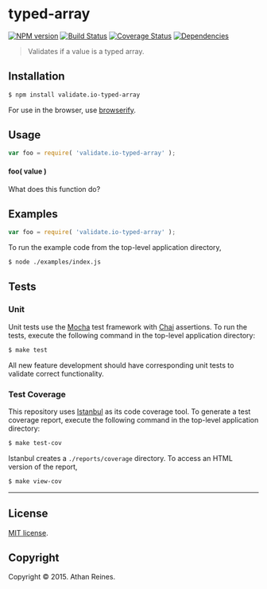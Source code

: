 typed-array
===
[![NPM version][npm-image]][npm-url] [![Build Status][travis-image]][travis-url] [![Coverage Status][coveralls-image]][coveralls-url] [![Dependencies][dependencies-image]][dependencies-url]

> Validates if a value is a typed array.


## Installation

``` bash
$ npm install validate.io-typed-array
```

For use in the browser, use [browserify](https://github.com/substack/node-browserify).


## Usage

``` javascript
var foo = require( 'validate.io-typed-array' );
```

#### foo( value )

What does this function do?


## Examples

``` javascript
var foo = require( 'validate.io-typed-array' );
```

To run the example code from the top-level application directory,

``` bash
$ node ./examples/index.js
```


## Tests

### Unit

Unit tests use the [Mocha](http://mochajs.org) test framework with [Chai](http://chaijs.com) assertions. To run the tests, execute the following command in the top-level application directory:

``` bash
$ make test
```

All new feature development should have corresponding unit tests to validate correct functionality.


### Test Coverage

This repository uses [Istanbul](https://github.com/gotwarlost/istanbul) as its code coverage tool. To generate a test coverage report, execute the following command in the top-level application directory:

``` bash
$ make test-cov
```

Istanbul creates a `./reports/coverage` directory. To access an HTML version of the report,

``` bash
$ make view-cov
```


---
## License

[MIT license](http://opensource.org/licenses/MIT). 


## Copyright

Copyright &copy; 2015. Athan Reines.


[npm-image]: http://img.shields.io/npm/v/validate.io-typed-array.svg
[npm-url]: https://npmjs.org/package/validate.io-typed-array

[travis-image]: http://img.shields.io/travis/validate-io/typed-array/master.svg
[travis-url]: https://travis-ci.org/validate-io/typed-array

[coveralls-image]: https://img.shields.io/coveralls/validate-io/typed-array/master.svg
[coveralls-url]: https://coveralls.io/r/validate-io/typed-array?branch=master

[dependencies-image]: http://img.shields.io/david/validate-io/typed-array.svg
[dependencies-url]: https://david-dm.org/validate-io/typed-array

[dev-dependencies-image]: http://img.shields.io/david/dev/validate-io/typed-array.svg
[dev-dependencies-url]: https://david-dm.org/dev/validate-io/typed-array

[github-issues-image]: http://img.shields.io/github/issues/validate-io/typed-array.svg
[github-issues-url]: https://github.com/validate-io/typed-array/issues
